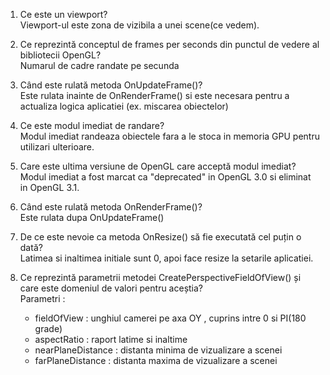 1. Ce este un viewport?<br>
    Viewport-ul este zona de vizibila a unei scene(ce vedem).

2. Ce reprezintă conceptul de frames per seconds din punctul de vedere al bibliotecii OpenGL?<br>
    Numarul de cadre randate pe secunda

3. Când este rulată metoda OnUpdateFrame()?<br>
    Este rulata inainte de OnRenderFrame() si este necesara pentru a actualiza logica aplicatiei (ex. miscarea obiectelor)

4. Ce este modul imediat de randare?<br>
    Modul imediat randeaza obiectele fara a le stoca in memoria GPU pentru utilizari ulterioare.

5. Care este ultima versiune de OpenGL care acceptă modul imediat?<br>
    Modul imediat a fost marcat ca "deprecated" in OpenGL 3.0 si eliminat in OpenGL 3.1.

6. Când este rulată metoda OnRenderFrame()?<br>
    Este rulata dupa OnUpdateFrame()

7. De ce este nevoie ca metoda OnResize() să fie executată cel puțin o dată?<br>
    Latimea si inaltimea initiale sunt 0, apoi face resize la setarile aplicatiei.

8. Ce reprezintă parametrii metodei CreatePerspectiveFieldOfView() și care este domeniul de valori pentru aceștia?<br>
    Parametri :
    - fieldOfView : unghiul camerei pe axa OY , cuprins intre 0 si PI(180 grade)
    - aspectRatio : raport latime si inaltime
    - nearPlaneDistance : distanta minima de vizualizare a scenei
    - farPlaneDistance : distanta maxima de vizualizare a scenei